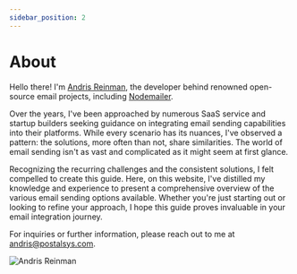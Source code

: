 ```yaml
---
sidebar_position: 2
---
```


# About

Hello there! I'm [Andris Reinman](https://github.com/andris9), the developer behind renowned open-source email projects, including [Nodemailer](https://nodemailer.com/).

Over the years, I've been approached by numerous SaaS service and startup builders seeking guidance on integrating email sending capabilities into their platforms. While every scenario has its nuances, I've observed a pattern: the solutions, more often than not, share similarities. The world of email sending isn't as vast and complicated as it might seem at first glance.

Recognizing the recurring challenges and the consistent solutions, I felt compelled to create this guide. Here, on this website, I've distilled my knowledge and experience to present a comprehensive overview of the various email sending options available. Whether you're just starting out or looking to refine your approach, I hope this guide proves invaluable in your email integration journey.

For inquiries or further information, please reach out to me at <a href="mailto:andris@postalsys.com">andris@postalsys.com</a>.

<div className="custom-image avatar">
    <img src="/img/andris.jpg" alt="Andris Reinman" />
</div>
